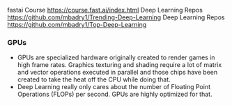 fastai Course https://course.fast.ai/index.html
Deep Learning Repos https://github.com/mbadry1/Trending-Deep-Learning
Deep Learning Repos https://github.com/mbadry1/Top-Deep-Learning
### GPUs
* GPUs are specialized hardware originally created to render games in high frame rates. Graphics texturing and shading require a lot of matrix and vector operations executed in parallel and those chips have been created to take the heat off the CPU while doing that.
* Deep Learning really only cares about the number of Floating Point Operations (FLOPs) per second. GPUs are highly optimized for that.



